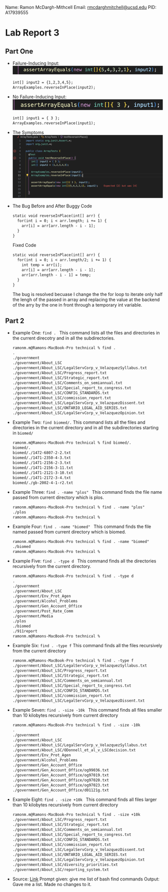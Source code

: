 Name: Ramon McDargh-Mithcell
Email: rmcdarghmitchell@ucsd.edu
PID: A17939555

# Lab Report 3

## Part One

* Failure-Inducing Input:
  ![Image](FailureInducingPoint.png)
  ```
  int[] input2 = {1,2,3,4,5};
  ArrayExamples.reverseInPlace(input2);
  ```
* No Failure-Inducing Input:
  ![Image](NoFailure.png)
  ```
  int[] input1 = { 3 };
  ArrayExamples.reverseInPlace(input1);
  ```
* The Symptoms
  ![Image](Symptoms.png)

* The Bug Before and After
    Buggy Code 
  ```
  static void reverseInPlace(int[] arr) {
    for(int i = 0; i < arr.length; i += 1) {
      arr[i] = arr[arr.length - i - 1];
    }
  }
  ```
  Fixed Code 
  ```
  static void reverseInPlace(int[] arr) {
    for(int i = 0; i < arr.length/2; i += 1) {
      int temp = arr[i];
      arr[i] = arr[arr.length - i - 1];
      arr[arr.length - i - 1] = temp;
    }
  }
  ```
  The bug is resolved becuase I change the the for loop to iterate only half the lengh of the passed in array and replacing the value at the backend of the arry by the one in front through a temporary int variable.

## Part 2

* Example One: `find . `
  This command lists all the files and directories in the current direcotry and in all the subdirectories.
  ```
  ramonm.m@Ramons-MacBook-Pro technical % find .
  .
  ./government
  ./government/About_LSC
  ./government/About_LSC/LegalServCorp_v_VelazquezSyllabus.txt
  ./government/About_LSC/Progress_report.txt
  ./government/About_LSC/Strategic_report.txt
  ./government/About_LSC/Comments_on_semiannual.txt
  ./government/About_LSC/Special_report_to_congress.txt
  ./government/About_LSC/CONFIG_STANDARDS.txt
  ./government/About_LSC/commission_report.txt
  ./government/About_LSC/LegalServCorp_v_VelazquezDissent.txt
  ./government/About_LSC/ONTARIO_LEGAL_AID_SERIES.txt
  ./government/About_LSC/LegalServCorp_v_VelazquezOpinion.txt
  ```
* Example Two: `find biomed/.`
  This command lists all the files and directories in the current directory and in all the subdirectories starting in `biomed/`
  ```
  ramonm.m@Ramons-MacBook-Pro technical % find biomed/.
  biomed/.
  biomed/./1472-6807-2-2.txt
  biomed/./1471-2350-4-3.txt
  biomed/./1471-2156-2-3.txt
  biomed/./1471-2156-3-11.txt
  biomed/./1471-2121-3-10.txt
  biomed/./1471-2172-3-4.txt
  biomed/./gb-2002-4-1-r2.txt
  ```
* Example Three: `find . -name "plos" `
  This command finds the file name passed from current directory which is plos.
  ```
  ramonm.m@Ramons-MacBook-Pro technical % find . -name "plos"
  ./plos
  ramonm.m@Ramons-MacBook-Pro technical %
  ```
* Example Four: `find . -name "biomed" `
  This command finds the file named passed from current directory which is biomed.
  ```
  ramonm.m@Ramons-MacBook-Pro technical % find . -name "biomed"
  ./biomed
  ramonm.m@Ramons-MacBook-Pro technical %
  ```
* Example Five: `find . -type d `
  This command finds all the directories recursively from the current directory.
  ```
  ramonm.m@Ramons-MacBook-Pro technical % find . -type d
  .
  ./government
  ./government/About_LSC
  ./government/Env_Prot_Agen
  ./government/Alcohol_Problems
  ./government/Gen_Account_Office
  ./government/Post_Rate_Comm
  ./government/Media
  ./plos
  ./biomed
  ./911report
  ramonm.m@Ramons-MacBook-Pro technical %
  ```
* Example Six: `find . -type f`
  This command finds all the files recursively from the current directory
  ```
  ramonm.m@Ramons-MacBook-Pro technical % find . -type f
  ./government/About_LSC/LegalServCorp_v_VelazquezSyllabus.txt
  ./government/About_LSC/Progress_report.txt
  ./government/About_LSC/Strategic_report.txt
  ./government/About_LSC/Comments_on_semiannual.txt
  ./government/About_LSC/Special_report_to_congress.txt
  ./government/About_LSC/CONFIG_STANDARDS.txt
  ./government/About_LSC/commission_report.txt
  ./government/About_LSC/LegalServCorp_v_VelazquezDissent.txt
  ```
* Example Seven: `find . -size -10k `
  This command finds all files smaller than 10 kilobytes recursively from current directory
  ```
  ramonm.m@Ramons-MacBook-Pro technical % find . -size -10k
  .
  ./government
  ./government/About_LSC
  ./government/About_LSC/LegalServCorp_v_VelazquezSyllabus.txt
  ./government/About_LSC/ODonnell_et_al_v_LSCdecision.txt
  ./government/Env_Prot_Agen
  ./government/Alcohol_Problems
  ./government/Gen_Account_Office
  ./government/Gen_Account_Office/og99036.txt
  ./government/Gen_Account_Office/og97019.txt
  ./government/Gen_Account_Office/og97020.txt
  ./government/Gen_Account_Office/og97023.txt
  ./government/Gen_Account_Office/d01121g.txt
  ```
* Example Eight: `find . -size +10k `
  This command finds all files larger than 10 kilobytes recursively from current directory
  ```
  ramonm.m@Ramons-MacBook-Pro technical % find . -size +10k 
  ./government/About_LSC/Progress_report.txt
  ./government/About_LSC/Strategic_report.txt
  ./government/About_LSC/Comments_on_semiannual.txt
  ./government/About_LSC/Special_report_to_congress.txt
  ./government/About_LSC/CONFIG_STANDARDS.txt
  ./government/About_LSC/commission_report.txt
  ./government/About_LSC/LegalServCorp_v_VelazquezDissent.txt
  ./government/About_LSC/ONTARIO_LEGAL_AID_SERIES.txt
  ./government/About_LSC/LegalServCorp_v_VelazquezOpinion.txt
  ./government/About_LSC/diversity_priorities.txt
  ./government/About_LSC/reporting_system.txt
  ```
* Source: [Link](https://gemini.google.com/u/1/app/75c19e93ea504179)
  Prompt given: give me list of bash find commands
  Output: Gave me a list. Made no changes to it.


  
  
  
  
  

